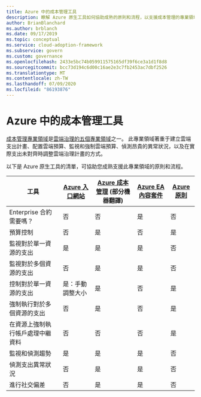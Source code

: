 ```yaml
---
title: Azure 中的成本管理工具
description: 瞭解 Azure 原生工具如何協助成熟的原則和流程，以支援成本管理的專業領域。
author: BrianBlanchard
ms.author: brblanch
ms.date: 09/17/2019
ms.topic: conceptual
ms.service: cloud-adoption-framework
ms.subservice: govern
ms.custom: governance
ms.openlocfilehash: 2433e5bc74b059911575165df39f6ce3a1d1f8d8
ms.sourcegitcommit: bcc73d194c6d00c16ae2e3c7fb2453ac7dbf2526
ms.translationtype: MT
ms.contentlocale: zh-TW
ms.lasthandoff: 07/09/2020
ms.locfileid: "86193876"
---
```

# <a name="cost-management-tools-in-azure"></a>Azure 中的成本管理工具

[成本管理專業領域](./index.md)是[雲端治理的五個專業領域](../governance-disciplines.md)之一。 此專業領域著重于建立雲端支出計畫、配置雲端預算、監視和強制雲端預算、偵測昂貴的異常狀況，以及在實際支出未對齊時調整雲端治理計畫的方式。

以下是 Azure 原生工具的清單，可協助您成熟支援此專業領域的原則和流程。

<!-- TODO: Content packs are deprecated. -->

| 工具 | [Azure 入口網站](https://azure.microsoft.com/features/azure-portal)  | [Azure 成本管理](https://docs.microsoft.com/azure/cost-management-billing/cost-management-billing-overview) \(部分機器翻譯\)  | [Azure EA 內容套件](https://docs.microsoft.com/power-bi/service-connect-to-azure-enterprise)  | [Azure 原則](https://docs.microsoft.com/azure/governance/policy/overview) |
|---------|---------|---------|---------|---------|
| Enterprise 合約需要嗎？     | 否         | 否         | 是         | 否         |
| 預算控制     | 否         | 是         | 否         | 是         |
| 監視對於單一資源的支出    | 是         | 是         | 是         | 否         |
| 監視對於多個資源的支出    | 否         | 是        | 是         | 否         |
| 控制對於單一資源的支出     | 是：手動調整大小         | 是         | 否         | 是         |
| 強制執行對於多個資源的支出    | 否         | 是         | 否         | 是         |
| 在資源上強制執行帳戶處理中繼資料    | 否         | 否         | 否         | 是         |
| 監視和偵測趨勢     | 是          | 是        | 是         | 否         |
| 偵測支出異常狀況     | 否         | 是        | 是         | 否        |
| 進行社交偏差     | 否        | 是        | 是        | 否        |
